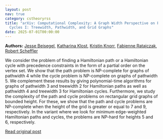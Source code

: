 ```yaml
---
layout: post
nav: true
category: cstheoryrss
title: "arXiv: Computational Complexity: A Graph Width Perspective on Partially Ordered Hamiltonian Paths and
  Cycles I: Treewidth, Pathwidth, and Grid Graphs"
date: 2025-07-01T00:00:00
---
```


**Authors:** [Jesse Beisegel](https://dblp.uni-trier.de/search?q=Jesse+Beisegel), [Katharina Klost](https://dblp.uni-trier.de/search?q=Katharina+Klost), [Kristin Knorr](https://dblp.uni-trier.de/search?q=Kristin+Knorr), [Fabienne Ratajczak](https://dblp.uni-trier.de/search?q=Fabienne+Ratajczak), [Robert Scheffler](https://dblp.uni-trier.de/search?q=Robert+Scheffler)

We consider the problem of finding a Hamiltonian path or a Hamiltonian cycle
with precedence constraints in the form of a partial order on the vertex set.
We show that the path problem is $\mathsf{NP}$-complete for graphs of pathwidth
4 while the cycle problem is $\mathsf{NP}$-complete on graphs of pathwidth 5.
We complement these results by giving polynomial-time algorithms for graphs of
pathwidth 3 and treewidth 2 for Hamiltonian paths as well as pathwidth 4 and
treewidth 3 for Hamiltonian cycles. Furthermore, we study the complexity of the
path and cycle problems on rectangular grid graphs of bounded height. For
these, we show that the path and cycle problems are $\mathsf{NP}$-complete when
the height of the grid is greater or equal to 7 and 9, respectively. In the
variant where we look for minimum edge-weighted Hamiltonian paths and cycles,
the problems are $\mathsf{NP}$-hard for heights 5 and 6, respectively.

[Read original post](http://arxiv.org/abs/2506.23790v1)
